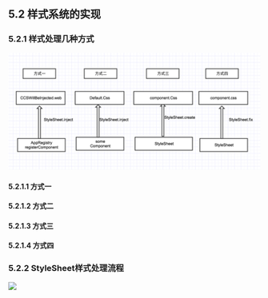 
## 5.2 样式系统的实现
### 5.2.1 样式处理几种方式

![](https://github.com/rn4web/book/blob/master/chapter5/img/5.2_react_web_stylesheet_mode.png)

#### 5.2.1.1 方式一


#### 5.2.1.2 方式二

#### 5.2.1.3 方式三

#### 5.2.1.4 方式四



### 5.2.2 StyleSheet样式处理流程

![](https://github.com/rn4web/book/blob/master/chapter5/img/5.2_react_web_stylesheet_flow.png)






